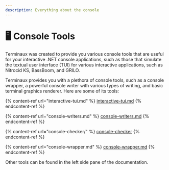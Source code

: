 ```yaml
---
description: Everything about the console
---
```


# 🖥 Console Tools

Terminaux was created to provide you various console tools that are useful for your interactive .NET console applications, such as those that simulate the textual user interface (TUI) for various interactive applications, such as Nitrocid KS, BassBoom, and GRILO.

Terminaux provides you with a plethora of console tools, such as a console wrapper, a powerful console writer with various types of writing, and basic terminal graphics renderer. Here are some of its tools:

{% content-ref url="interactive-tui.md" %}
[interactive-tui.md](interactive-tui.md)
{% endcontent-ref %}

{% content-ref url="console-writers.md" %}
[console-writers.md](console-writers.md)
{% endcontent-ref %}

{% content-ref url="console-checker/" %}
[console-checker](console-checker/)
{% endcontent-ref %}

{% content-ref url="console-wrapper.md" %}
[console-wrapper.md](console-wrapper.md)
{% endcontent-ref %}

Other tools can be found in the left side pane of the documentation.
